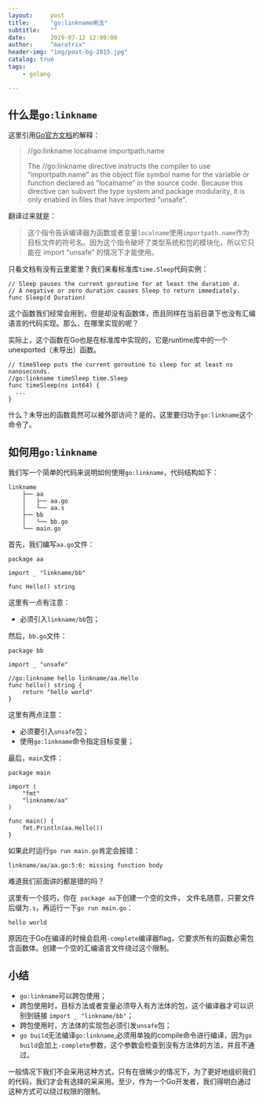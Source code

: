 ```yaml
---
layout:     post
title:      "go:linkname用法"
subtitle:   ""
date:       2019-07-12 12:00:00
author:     "maratrix"
header-img: "img/post-bg-2015.jpg"
catalog: true
tags:
    - golang

---
```


## 什么是`go:linkname`

这里引用[Go官方文档](https://golang.org/cmd/compile/)的解释：

> //go:linkname localname importpath.name
>
> The //go:linkname directive instructs the compiler to use “importpath.name” as the object file symbol name for the variable or function declared as “localname” in the source code. Because this directive can subvert the type system and package modularity, it is only enabled in files that have imported "unsafe".



翻译过来就是：

> 这个指令告诉编译器为函数或者变量`localname`使用`importpath.name`作为目标文件的符号名。因为这个指令破坏了类型系统和包的模块化，所以它只能在 import "unsafe" 的情况下才能使用。



只看文档有没有云里雾里？我们来看标准库`time.Sleep`代码实例：

```
// Sleep pauses the current goroutine for at least the duration d.
// A negative or zero duration causes Sleep to return immediately.
func Sleep(d Duration)

```

这个函数我们经常会用到，但是却没有函数体，而且同样在当前目录下也没有汇编语言的代码实现。那么，在哪里实现的呢？

实际上，这个函数在Go也是在标准库中实现的，它是runtime库中的一个unexported（未导出）函数。

```
// timeSleep puts the current goroutine to sleep for at least ns nanoseconds.
//go:linkname timeSleep time.Sleep
func timeSleep(ns int64) {
  ...
}
```

什么？未导出的函数竟然可以被外部访问？是的，这里要归功于`go:linkname`这个命令了。



## 如何用`go:linkname`

我们写一个简单的代码来说明如何使用`go:linkname`，代码结构如下：

```
linkname
    ├── aa
    │   ├── aa.go
    │   └── aa.s
    ├── bb
    │   └── bb.go
    └── main.go
```



首先，我们编写`aa.go`文件：

```
package aa

import _ "linkname/bb"

func Hello() string
```

这里有一点有注意：

- 必须引入`linkname/bb`包；



然后，`bb.go`文件：

```
package bb

import _ "unsafe"

//go:linkname hello linkname/aa.Hello
func hello() string {
	return "hello world"
}
```

这里有两点注意：

- 必须要引入`unsafe`包；
- 使用`go:linkname`命令指定目标变量；



最后，`main`文件：

```
package main

import (
	"fmt"
	"linkname/aa"
)

func main() {
	fmt.Println(aa.Hello())
}
```



如果此时运行`go run main.go`肯定会报错：

```
linkname/aa/aa.go:5:6: missing function body
```

难道我们前面讲的都是错的吗？

这里有一个技巧，你在` package aa`下创建一个空的文件， 文件名随意，只要文件后缀为`.s`，再运行一下`go run main.go`：

```
hello world
```

原因在于Go在编译的时候会启用`-complete`编译器flag，它要求所有的函数必需包含函数体。创建一个空的汇编语言文件绕过这个限制。



## 小结

- `go:linkname`可以跨包使用；
- 跨包使用时，目标方法或者变量必须导入有方法体的包，这个编译器才可以识别到链接 `import _ "linkname/bb"`；
- 跨包使用时，方法体的实现包必须引发`unsafe`包；
- `go build`无法编译`go:linkname`,必须用单独的compile命令进行编译，因为`go build`会加上`-complete`参数，这个参数会检查到没有方法体的方法，并且不通过。



一般情况下我们不会采用这种方式，只有在很稀少的情况下，为了更好地组织我们的代码，我们才会有选择的采采用。至少，作为一个Go开发者，我们得明白通过这种方式可以绕过权限的限制。


